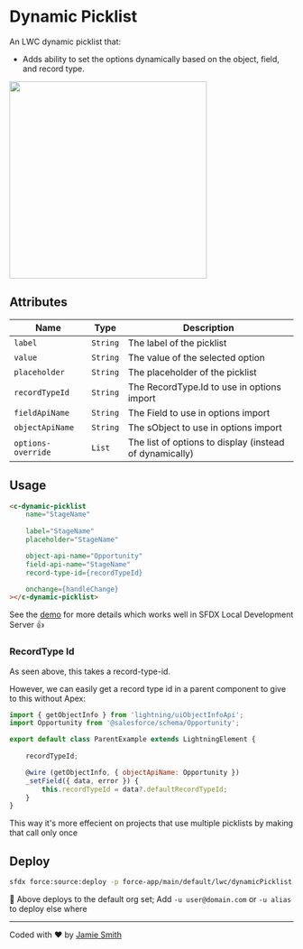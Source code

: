 # Dynamic Picklist

An LWC dynamic picklist that:

- Adds ability to set the options dynamically based on the object, field, and record type.

<img src="https://i.imgur.com/255cS5Z.png" width="350px;">

## Attributes

| Name | Type | Description |
| --- | --- | --- |
| `label` | `String` | The label of the picklist |
| `value` | `String` | The value of the selected option |
| `placeholder` | `String` | The placeholder of the picklist |
| `recordTypeId` | `String` | The RecordType.Id to use in options import |
| `fieldApiName` | `String` | The Field to use in options import |
| `objectApiName` | `String` | The sObject to use in options import |
| `options-override` | `List` | The list of options to display (instead of dynamically) |

## Usage

```html
<c-dynamic-picklist
    name="StageName"
    
    label="StageName"
    placeholder="StageName"

    object-api-name="Opportunity"
    field-api-name="StageName"
    record-type-id={recordTypeId}

    onchange={handleChange}
></c-dynamic-picklist>
```

See the [demo](/force-app/main/default/lwc/dynamicPicklistDemo/) for more details which works well in SFDX Local Development Server 👍

### RecordType Id

As seen above, this takes a record-type-id. 

However, we can easily get a record type id in a parent component to give to this without Apex: 

```js
import { getObjectInfo } from 'lightning/uiObjectInfoApi';
import Opportunity from '@salesforce/schema/Opportunity'; 

export default class ParentExample extends LightningElement {
	
    recordTypeId;

    @wire (getObjectInfo, { objectApiName: Opportunity })
    _setField({ data, error }) {
        this.recordTypeId = data?.defaultRecordTypeId;
    }
}
```

This way it's more effecient on projects that use multiple picklists by making that call only once

## Deploy

```bash
sfdx force:source:deploy -p force-app/main/default/lwc/dynamicPicklist
```

📌  Above deploys to the default org set; Add `-u user@domain.com` or `-u alias` to deploy else where

---

Coded with ❤️ by [Jamie Smith](https://jsmith.dev)
